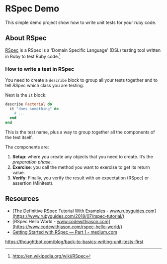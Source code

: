 # RSpec Demo

This simple demo project show how to write unit tests for your ruby code.

## About RSpec

[RSpec](https://rspec.info/) is a RSpec is a 'Domain Specific Language' (DSL) testing tool written in Ruby to test Ruby code.[^1]

[^1]: https://en.wikipedia.org/wiki/RSpec

### How to write a test in RSpec

You need to create a `describe` block to group all your tests together and to tell *RSpec* which class you are testing.

Next is the `it` block:

```ruby
describe Factorial do
  it "does something" do
    # ...
  end
end
```

This is the test name, plus a way to group together all the components of the test itself.

The components are:

1. **Setup**: where you create any objects that you need to create. It’s the *preparation phase*.
1. **Exercise**: you call the method you want to exercise to get its return value.
1. **Verify**: Finally, you verify the result with an expectation (RSpec) or assertion (Minitest).

## Resources

* [The Definitive RSpec Tutorial With Examples - www.rubyguides.com](https://www.rubyguides.com/2018/07/rspec-tutorial/)
* [RSpec Hello World - www.codewithjason.com](https://www.codewithjason.com/rspec-hello-world/)
* [Getting Started with RSpec — Part 1 - medium.com](https://medium.com/@mindovermiles262/getting-started-with-rspec-part-1-9418909f5e53)

https://thoughtbot.com/blog/back-to-basics-writing-unit-tests-first